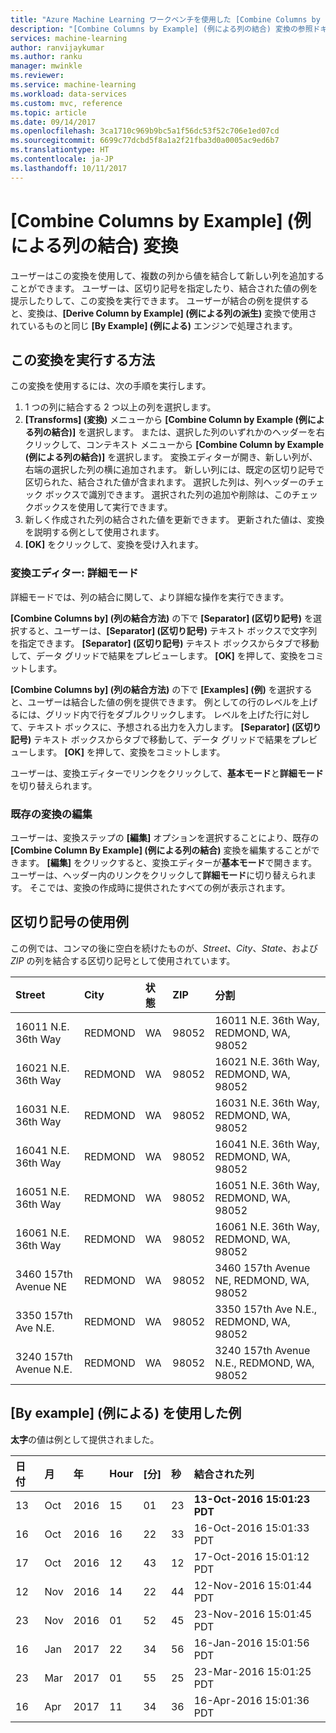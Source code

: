 ```yaml
---
title: "Azure Machine Learning ワークベンチを使用した [Combine Columns by Example] (例による列の結合) 変換"
description: "[Combine Columns by Example] (例による列の結合) 変換の参照ドキュメント"
services: machine-learning
author: ranvijaykumar
ms.author: ranku
manager: mwinkle
ms.reviewer: 
ms.service: machine-learning
ms.workload: data-services
ms.custom: mvc, reference
ms.topic: article
ms.date: 09/14/2017
ms.openlocfilehash: 3ca1710c969b9bc5a1f56dc53f52c706e1ed07cd
ms.sourcegitcommit: 6699c77dcbd5f8a1a2f21fba3d0a0005ac9ed6b7
ms.translationtype: HT
ms.contentlocale: ja-JP
ms.lasthandoff: 10/11/2017
---
```

# <a name="combine-columns-by-example-transformation"></a>[Combine Columns by Example] \(例による列の結合) 変換
ユーザーはこの変換を使用して、複数の列から値を結合して新しい列を追加することができます。 ユーザーは、区切り記号を指定したり、結合された値の例を提示したりして、この変換を実行できます。 ユーザーが結合の例を提供すると、変換は、**[Derive Column by Example] \(例による列の派生)** 変換で使用されているものと同じ **[By Example] \(例による)** エンジンで処理されます。

## <a name="how-to-perform-this-transformation"></a>この変換を実行する方法

この変換を使用するには、次の手順を実行します。
1. 1 つの列に結合する 2 つ以上の列を選択します。 
2. **[Transforms] \(変換)** メニューから **[Combine Column by Example (例による列の結合)]** を選択します。 または、選択した列のいずれかのヘッダーを右クリックして、コンテキスト メニューから **[Combine Column by Example (例による列の結合)]** を選択します。 変換エディターが開き、新しい列が、右端の選択した列の横に追加されます。 新しい列には、既定の区切り記号で区切られた、結合された値が含まれます。 選択した列は、列ヘッダーのチェック ボックスで識別できます。 選択された列の追加や削除は、このチェックボックスを使用して実行できます。
3. 新しく作成された列の結合された値を更新できます。 更新された値は、変換を説明する例として使用されます。
4. **[OK]** をクリックして、変換を受け入れます。

### <a name="transform-editor-advanced-mode"></a>変換エディター: 詳細モード

詳細モードでは、列の結合に関して、より詳細な操作を実行できます。 

**[Combine Columns by] \(列の結合方法)** の下で **[Separator] \(区切り記号)** を選択すると、ユーザーは、**[Separator] \(区切り記号)** テキスト ボックスで文字列を指定できます。 **[Separator] \(区切り記号)** テキスト ボックスからタブで移動して、データ グリッドで結果をプレビューします。 **[OK]** を押して、変換をコミットします。

**[Combine Columns by] \(列の結合方法)** の下で **[Examples] \(例)** を選択すると、ユーザーは結合した値の例を提供できます。 例としての行のレベルを上げるには、グリッド内で行をダブルクリックします。 レベルを上げた行に対して、テキスト ボックスに、予想される出力を入力します。 **[Separator] \(区切り記号)** テキスト ボックスからタブで移動して、データ グリッドで結果をプレビューします。 **[OK]** を押して、変換をコミットします。 

ユーザーは、変換エディターでリンクをクリックして、**基本モード**と**詳細モード**を切り替えられます。

### <a name="editing-existing-transformation"></a>既存の変換の編集

ユーザーは、変換ステップの **[編集]** オプションを選択することにより、既存の **[Combine Column By Example] \(例による列の結合)** 変換を編集することができます。 **[編集]** をクリックすると、変換エディターが**基本モード**で開きます。 ユーザーは、ヘッダー内のリンクをクリックして**詳細モード**に切り替えられます。 そこでは、変換の作成時に提供されたすべての例が表示されます。

## <a name="example-using-separators"></a>区切り記号の使用例

この例では、コンマの後に空白を続けたものが、*Street*、*City*、*State*、および *ZIP* の列を結合する区切り記号として使用されています。

|Street|City|状態|ZIP|分割|
|:----|:----|:----|:----|:----|
|16011 N.E. 36th Way|REDMOND|WA|98052|16011 N.E. 36th Way, REDMOND, WA, 98052|
|16021 N.E. 36th Way|REDMOND|WA|98052|16021 N.E. 36th Way, REDMOND, WA, 98052|
|16031 N.E. 36th Way|REDMOND|WA|98052|16031 N.E. 36th Way, REDMOND, WA, 98052|
|16041 N.E. 36th Way|REDMOND|WA|98052|16041 N.E. 36th Way, REDMOND, WA, 98052|
|16051 N.E. 36th Way|REDMOND|WA|98052|16051 N.E. 36th Way, REDMOND, WA, 98052|
|16061 N.E. 36th Way|REDMOND|WA|98052|16061 N.E. 36th Way, REDMOND, WA, 98052|
|3460 157th Avenue NE|REDMOND|WA|98052|3460 157th Avenue NE, REDMOND, WA, 98052|
|3350 157th Ave N.E.|REDMOND|WA|98052|3350 157th Ave N.E., REDMOND, WA, 98052|
|3240 157th Avenue N.E.|REDMOND|WA|98052|3240 157th Avenue N.E., REDMOND, WA, 98052|

## <a name="example-using-by-example"></a>[By example] \(例による) を使用した例

**太字**の値は例として提供されました。

|日付|月|年|Hour|[分]|秒|結合された列|
|:----|:----|:----|:----|:----|:----|:----|
|13|Oct|2016|15|01|23|**13-Oct-2016 15:01:23 PDT**|
|16|Oct|2016|16|22|33|16-Oct-2016 15:01:33 PDT|
|17|Oct|2016|12|43|12|17-Oct-2016 15:01:12 PDT|
|12|Nov|2016|14|22|44|12-Nov-2016 15:01:44 PDT|
|23|Nov|2016|01|52|45|23-Nov-2016 15:01:45 PDT|
|16|Jan|2017|22|34|56|16-Jan-2016 15:01:56 PDT|
|23|Mar|2017|01|55|25|23-Mar-2016 15:01:25 PDT|
|16|Apr|2017|11|34|36|16-Apr-2016 15:01:36 PDT|

